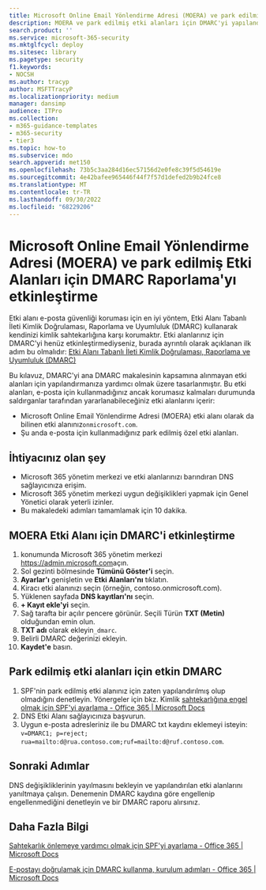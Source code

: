 ```yaml
---
title: Microsoft Online Email Yönlendirme Adresi (MOERA) ve park edilmiş Etki Alanları için DMARC Raporlama'yı etkinleştirme
description: MOERA ve park edilmiş etki alanları için DMARC'yi yapılandırma adımları.
search.product: ''
ms.service: microsoft-365-security
ms.mktglfcycl: deploy
ms.sitesec: library
ms.pagetype: security
f1.keywords:
- NOCSH
ms.author: tracyp
author: MSFTTracyP
ms.localizationpriority: medium
manager: dansimp
audience: ITPro
ms.collection:
- m365-guidance-templates
- m365-security
- tier3
ms.topic: how-to
ms.subservice: mdo
search.appverid: met150
ms.openlocfilehash: 73b5c3aa284d16ec57156d2e0fe8c39f5d54619e
ms.sourcegitcommit: 4e42bafee965446f44f7f57d1defed2b9b24fce8
ms.translationtype: MT
ms.contentlocale: tr-TR
ms.lasthandoff: 09/30/2022
ms.locfileid: "68229206"
---
```

# <a name="how-to-enable-dmarc-reporting-for-microsoft-online-email-routing-address-moera-and-parked-domains"></a>Microsoft Online Email Yönlendirme Adresi (MOERA) ve park edilmiş Etki Alanları için DMARC Raporlama'yı etkinleştirme

Etki alanı e-posta güvenliği koruması için en iyi yöntem, Etki Alanı Tabanlı İleti Kimlik Doğrulaması, Raporlama ve Uyumluluk (DMARC) kullanarak kendinizi kimlik sahtekarlığına karşı korumaktır. Etki alanlarınız için DMARC'yi henüz etkinleştirmediyseniz, burada ayrıntılı olarak açıklanan ilk adım bu olmalıdır: [Etki Alanı Tabanlı İleti Kimlik Doğrulaması, Raporlama ve Uyumluluk (DMARC)](/microsoft-365/security/office-365-security/use-dmarc-to-validate-email)

Bu kılavuz, DMARC'yi ana DMARC makalesinin kapsamına alınmayan etki alanları için yapılandırmanıza yardımcı olmak üzere tasarlanmıştır. Bu etki alanları, e-posta için kullanmadığınız ancak korumasız kalmaları durumunda saldırganlar tarafından yararlanabileceğiniz etki alanlarını içerir:

- Microsoft Online Email Yönlendirme Adresi (MOERA) etki alanı olarak da bilinen etki alanınız`onmicrosoft.com`.
- Şu anda e-posta için kullanmadığınız park edilmiş özel etki alanları.

## <a name="what-youll-need"></a>İhtiyacınız olan şey

- Microsoft 365 yönetim merkezi ve etki alanlarınızı barındıran DNS sağlayıcınıza erişim.
- Microsoft 365 yönetim merkezi uygun değişiklikleri yapmak için Genel Yönetici olarak yeterli izinler.
- Bu makaledeki adımları tamamlamak için 10 dakika.

## <a name="activate-dmarc-for-moera-domain"></a>MOERA Etki Alanı için DMARC'i etkinleştirme

1. konumunda Microsoft 365 yönetim merkezi <https://admin.microsoft.com>açın.
1. Sol gezinti bölmesinde **Tümünü Göster'i** seçin.
1. **Ayarlar'ı** genişletin ve **Etki Alanları'nı** tıklatın.
1. Kiracı etki alanınızı seçin (örneğin, contoso.onmicrosoft.com).
1. Yüklenen sayfada **DNS kayıtları'nı** seçin.
1. **+ Kayıt ekle'yi** seçin.
1. Sağ tarafta bir açılır pencere görünür. Seçili Türün **TXT (Metin)** olduğundan emin olun.
1. **TXT adı** olarak ekleyin`_dmarc`.
1. Belirli DMARC değerinizi ekleyin.
1. **Kaydet'e** basın.

## <a name="active-dmarc-for-parked-domains"></a>Park edilmiş etki alanları için etkin DMARC

1. SPF'nin park edilmiş etki alanınız için zaten yapılandırılmış olup olmadığını denetleyin. Yönergeler için bkz. Kimlik [sahtekarlığına engel olmak için SPF'yi ayarlama - Office 365 | Microsoft Docs](/microsoft-365/security/office-365-security/set-up-spf-in-office-365-to-help-prevent-spoofing#how-to-handle-subdomains)
1. DNS Etki Alanı sağlayıcınıza başvurun.
1. Uygun e-posta adresleriniz ile bu DMARC txt kaydını eklemeyi isteyin: `v=DMARC1; p=reject; rua=mailto:d@rua.contoso.com;ruf=mailto:d@ruf.contoso.com`.

## <a name="next-steps"></a>Sonraki Adımlar

DNS değişikliklerinin yayılmasını bekleyin ve yapılandırılan etki alanlarını yanıltmaya çalışın. Denemenin DMARC kaydına göre engellenip engellenmediğini denetleyin ve bir DMARC raporu alırsınız.

## <a name="more-information"></a>Daha Fazla Bilgi

[Sahtekarlık önlemeye yardımcı olmak için SPF'yi ayarlama - Office 365 | Microsoft Docs](/microsoft-365/security/office-365-security/set-up-spf-in-office-365-to-help-prevent-spoofing)

[E-postayı doğrulamak için DMARC kullanma, kurulum adımları - Office 365 | Microsoft Docs](/microsoft-365/security/office-365-security/use-dmarc-to-validate-email)
